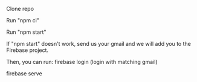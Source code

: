 Clone repo

Run "npm ci"

Run "npm start"

If "npm start" doesn't work, send us your gmail and we will add you to the Firebase project.

Then, you can run:
firebase login (login with matching gmail)

firebase serve
